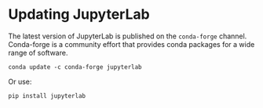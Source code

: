 # Updating JupyterLab 

The latest version of JupyterLab is published on the `conda-forge` channel.
Conda-forge is a community effort that provides conda packages for a wide range of software. 


```
conda update -c conda-forge jupyterlab
```

Or use:

```
pip install jupyterlab
```
